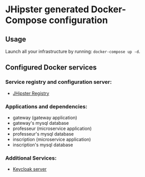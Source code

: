 # JHipster generated Docker-Compose configuration

## Usage

Launch all your infrastructure by running: `docker-compose up -d`.

## Configured Docker services

### Service registry and configuration server:

- [JHipster Registry](http://localhost:8761)

### Applications and dependencies:

- gateway (gateway application)
- gateway's mysql database
- professeur (microservice application)
- professeur's mysql database
- inscription (microservice application)
- inscription's mysql database

### Additional Services:

- [Keycloak server](http://localhost:9080)
